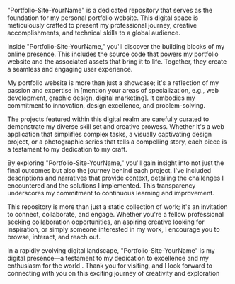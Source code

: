 "Portfolio-Site-YourName" is a dedicated repository that serves as the foundation for my personal portfolio website. This digital space is meticulously crafted to present my professional journey, creative accomplishments, and technical skills to a global audience.

Inside "Portfolio-Site-YourName," you'll discover the building blocks of my online presence. This includes the source code that powers my portfolio website and the associated assets that bring it to life. Together, they create a seamless and engaging user experience.

My portfolio website is more than just a showcase; it's a reflection of my passion and expertise in [mention your areas of specialization, e.g., web development, graphic design, digital marketing]. It embodies my commitment to innovation, design excellence, and problem-solving.

The projects featured within this digital realm are carefully curated to demonstrate my diverse skill set and creative prowess. Whether it's a web application that simplifies complex tasks, a visually captivating design project, or a photographic series that tells a compelling story, each piece is a testament to my dedication to my craft.

By exploring "Portfolio-Site-YourName," you'll gain insight into not just the final outcomes but also the journey behind each project. I've included descriptions and narratives that provide context, detailing the challenges I encountered and the solutions I implemented. This transparency underscores my commitment to continuous learning and improvement.

This repository is more than just a static collection of work; it's an invitation to connect, collaborate, and engage. Whether you're a fellow professional seeking collaboration opportunities, an aspiring creative looking for inspiration, or simply someone interested in my work, I encourage you to browse, interact, and reach out.

In a rapidly evolving digital landscape, "Portfolio-Site-YourName" is my digital presence—a testament to my dedication to excellence and my enthusiasm for the world . Thank you for visiting, and I look forward to connecting with you on this exciting journey of creativity and exploration
